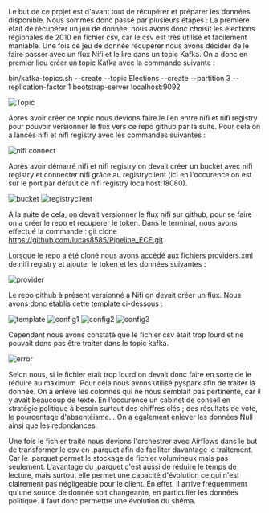 Le but de ce projet est d'avant tout de récupérer et préparer les données disponible. 
 Nous sommes donc passé par plusieurs étapes : 
 La premiere était de récupérer un jeu de donnée, nous avons donc choisit les élections régionales de 2010 en fichier csv, car le csv est très utilisé et facilement maniable.
 Une fois ce jeu de donnée récupérer nous avons décider de le faire passer avec un flux Nifi et le lire dans un topic Kafka. On a donc en premier lieu créer un topic Kafka avec la commande suivante : 
 
bin/kafka-topics.sh --create --topic Elections --create --partition 3 --replication-factor 1 bootstrap-server localhost:9092
 
![Topic](https://user-images.githubusercontent.com/94440244/146551412-c9d8c29f-ebae-48db-8fa3-a91e04b28e16.png)

Apres avoir créer ce topic nous devions faire le lien entre nifi et nifi registry pour pouvoir versionner le flux vers ce repo github par la suite. 
Pour cela on a lancés nifi et nifi registry avec les commandes suivantes : 

![nifi connect](https://user-images.githubusercontent.com/94440244/146552529-c62eef8e-4022-46fc-b617-37360ea78af3.png)

Après avoir démarré nifi et nifi registry on devait créer un bucket avec nifi registry et connecter nifi grâce au registryclient (ici en l'occurence on est sur le port par défaut de nifi registry localhost:18080).

![bucket](https://user-images.githubusercontent.com/94440244/146553199-5dac1549-056c-4d71-81e3-1567bee64925.png)
![registryclient](https://user-images.githubusercontent.com/94440244/146553167-2d66f29a-77ec-4272-ac62-463b2bf445f1.png)

A la suite de cela, on devait versionner le flux nifi sur github, pour se faire on a créer le repo et recuperer le token. 
Dans le terminal, nous avons effectué la commande : git clone https://github.com/lucas8585/Pipeline_ECE.git

Lorsque le repo a été cloné nous avons accédé aux fichiers providers.xml de nifi registry et ajouter le token et les données suivantes : 

![provider](https://user-images.githubusercontent.com/94440244/146554725-3f93a24a-07b9-4f3a-b7fe-f69f453f19b6.png)

Le repo github à présent versionné a Nifi on devait créer un flux. Nous avons donc établis cette template ci-dessous : 

![template](https://user-images.githubusercontent.com/94440244/146555337-15b4e902-4ad7-44db-b960-8e45bc008cf5.png)
![config1](https://user-images.githubusercontent.com/94440244/146555938-f5a73c42-a5ba-419c-869f-f5c55080d184.png)
![config2](https://user-images.githubusercontent.com/94440244/146556112-a54deb30-a033-4430-840d-0c409df783fc.png)
![config3](https://user-images.githubusercontent.com/94440244/146555943-7c0c8cc5-fccb-4076-ac2d-5e8628223a92.png)

Cependant nous avons constaté que le fichier csv était trop lourd et ne pouvait donc pas être traiter dans le topic kafka. 

![error](https://user-images.githubusercontent.com/94440244/146556387-1456db68-286e-4402-9d02-c67495c97a98.png)

Selon nous, si le fichier etait trop lourd on devait donc faire en sorte de le réduire au maximum. Pour cela nous avons utilisé pyspark afin de traiter la donnée. On a enlevé les colonnes qui ne nous semblait pas pertinente, car il y avait beaucoup de texte. En l'occurence un cabinet de conseil en stratégie politique à besoin surtout des chiffres clés ; des résultats de vote, le pourcentage d'absentéisme... 
On a également enlever les données Null ainsi que les redondances. 

Une fois le fichier traité nous devions l'orchestrer avec Airflows dans le but de transformer le csv en .parquet afin de faciliter davantage le traitement. Car le .parquet permet le stockage de fichier volumineux mais pas seulement. L'avantage du .parquet c'est aussi de réduire le temps de lecture, mais surtout elle permet une capacité d'évolution ce qui n'est clairement pas négligeable pour le client. 
En effet, il arrive fréquemment qu'une source de donnée soit changeante, en particulier les données politique. Il faut donc permettre une évolution du shéma. 
